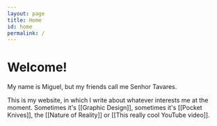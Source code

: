 ```yaml
---
layout: page
title: Home
id: home
permalink: /
---
```


# Welcome!

My name is Miguel, but my friends call me Senhor Tavares.

This is my website, in which I write about whatever interests me at the moment. Sometimes it's [[Graphic Design]], sometimes it's [[Pocket Knives]], the [[Nature of Reality]] or [[This really cool YouTube video]].